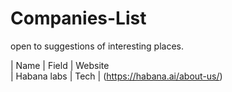 # Companies-List

open to suggestions of interesting places.


| Name           | Field                 | Website    
|  Habana labs   | Tech                  | (https://habana.ai/about-us/) 

